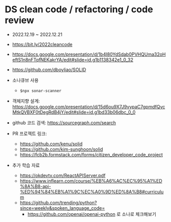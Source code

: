 # DS clean code / refactoring / code review 
- 2022.12.19 ~ 2022.12.21 
- https://bit.ly/2022cleancode 
- https://docs.google.com/presentation/d/1b4I80YdSdab0PVHQUma32oHeftS1n8nFTqfNEKakrYA/edit#slide=id.g1b1138342e1_0_32 


- https://github.com/dboyliao/SOLID 
- 소나큐브 사용
  - `$npx sonar-scanner` 

- 객체지향 설계: https://docs.google.com/presentation/d/15d6ou9X7J9vypaC7gpmdfQycMtkQVBXF0tDegRdB4jY/edit#slide=id.g1bd33b06dbc_0_0 

- github 코드 검색: https://sourcegraph.com/search 

- PR 프로젝트 링크: 
  - https://github.com/kenu/solid 
  - https://github.com/kim-sunghoon/solid
  - https://fcb2b.formstack.com/forms/citizen_developer_code_project 

- 추가 학습 자료
  - https://okdevtv.com/ReactAPIServer.pdf 
  - https://www.inflearn.com/course/%EB%A6%AC%EC%95%A1%ED%8A%B8-api-%ED%94%84%EB%A1%9C%EC%A0%9D%ED%8A%B8#curriculum 
  - https://github.com/trending/python?since=weekly&spoken_language_code= 
    - https://github.com/openai/openai-python 로 소나로 체크해보기 
